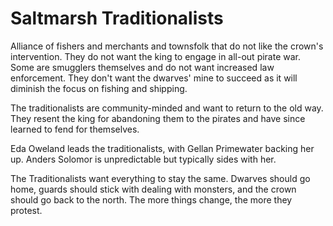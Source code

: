 # Saltmarsh Traditionalists

Alliance of fishers and merchants and townsfolk that do not like the crown's intervention. They do not want the king to engage in all-out pirate war. Some are smugglers themselves and do not want increased law enforcement. They don't want the dwarves' mine to succeed as it will diminish the focus on fishing and shipping.

The traditionalists are community-minded and want to return to the old way. They resent the king for abandoning them to the pirates and have since learned to fend for themselves.

Eda Oweland leads the traditionalists, with Gellan Primewater backing her up. Anders Solomor is unpredictable but typically sides with her.

The Traditionalists want everything to stay the same. Dwarves should go home, guards should stick with dealing with monsters, and the crown should go back to the north. The more things change, the more they protest.
